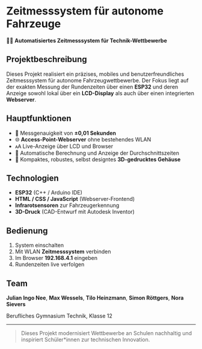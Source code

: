 # Zeitmesssystem für autonome Fahrzeuge

🚗✨ **Automatisiertes Zeitmesssystem für Technik-Wettbewerbe**

## Projektbeschreibung
Dieses Projekt realisiert ein präzises, mobiles und benutzerfreundliches Zeitmesssystem für autonome Fahrzeugwettbewerbe. Der Fokus liegt auf der exakten Messung der Rundenzeiten über einen **ESP32** und deren Anzeige sowohl lokal über ein **LCD-Display** als auch über einen integrierten **Webserver**.

## Hauptfunktionen
- 📏 Messgenauigkeit von **±0,01 Sekunden**
- 🌐 **Access-Point-Webserver** ohne bestehendes WLAN
- 🗚️ Live-Anzeige über LCD und Browser
- 🧬 Automatische Berechnung und Anzeige der Durchschnittszeiten
- 🔧 Kompaktes, robustes, selbst designtes **3D-gedrucktes Gehäuse**

## Technologien
- **ESP32** (C++ / Arduino IDE)
- **HTML / CSS / JavaScript** (Webserver-Frontend)
- **Infrarotsensoren** zur Fahrzeugerkennung
- **3D-Druck** (CAD-Entwurf mit Autodesk Inventor)

## Bedienung
1. System einschalten
2. Mit WLAN **Zeitmesssystem** verbinden
3. Im Browser **192.168.4.1** eingeben
4. Rundenzeiten live verfolgen

## Team
**Julian Ingo Nee**, **Max Wessels**, **Tilo Heinzmann**, **Simon Röttgers**, **Nora Sievers**

Berufliches Gymnasium Technik, Klasse 12

---

> Dieses Projekt modernisiert Wettbewerbe an Schulen nachhaltig und inspiriert Schüler*innen zur technischen Innovation.
